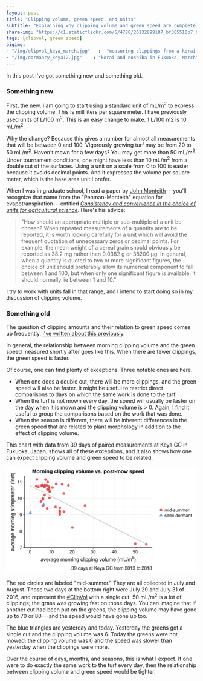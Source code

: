 ```yaml
---
layout: post
title: "Clipping volume, green speed, and units"
subtitle: "Explaining why clipping volume and green speed are completely related, except when they aren't, and suggesting mL/m2 as the standard unit"
share-img: "https://c1.staticflickr.com/5/4780/26132899187_bf305510b7_b_d.jpg"
tags: [clipvol, green speed]
bigimg:
- "/img/clipvol_keya_march.jpg"   :  "measuring clippings from a korai green, March"
- "/img/dormancy_keya12.jpg"    : "korai and noshiba in Fukuoka, March"
---
```


In this post I've got something new and something old.

### Something new

First, the new. I am going to start using a standard unit of mL/m<sup>2</sup> to express the clipping volume. This is milliliters per square meter. I have previously used units of L/100 m<sup>2</sup>. This is an easy change to make. 1 L/100 m2 is 10 mL/m<sup>2</sup>.

Why the change? Because this gives a number for almost all measurements that will be between 0 and 100. Vigorously growing turf may be from 20 to 50 mL/m<sup>2</sup>. Haven't mown for a few days? You may get more than 50 mL/m<sup>2</sup>. Under tournament conditions, one might have less than 10 mL/m<sup>2</sup> from a double cut of the surfaces. Using a unit on a scale from 0 to 100 is easier because it avoids decimal points. And it expresses the volume per square meter, which is the base area unit I prefer.

When I was in graduate school, I read a paper by [John Monteith](https://en.wikipedia.org/wiki/John_Monteith)---you'll recognize that name from the "Penman-Monteith" equation for evapotranspiration---entitled 
[*Consistency and convenience in the choice of units for agricultural science*](https://doi.org/10.1017/S0014479700000946). Here's his advice:

> "How should an appropriate multiple or sub-multiple of a unit be chosen? When repeated measurements of a quantity are to be reported, it is worth looking carefully for a unit which will avoid the frequent quotation of unnecessary zeros or decimal points. For example, the mean weight of a cereal grain should obviously be reported as 38.2 mg rather than 0.0382 g or 38200 μg. In general, when a quantity is quoted to two or more significant figures, the choice of unit should preferably allow its numerical component to fall between 1 and 100; but when only one significant figure is available, it should normally lie between 1 and 10."

I try to work with units fall in that range, and I intend to start doing so in my discussion of clipping volume. 

### Something old

The question of clipping amounts and their relation to green speed comes up frequently. [I've written about this previously](http://www.blog.asianturfgrass.com/2017/06/i-dont-really-need-to-show-any-data-for-this-to-be-certain.html).

In general, the relationship between morning clipping volume and the green speed measured shortly after goes like this. When there are fewer clippings, the green speed is faster.

Of course, one can find plenty of exceptions. Three notable ones are here.

* When one does a double cut, there will be more clippings, and the green speed will also be faster. It might be useful to restrict direct comparisons to days on which the same work is done to the turf.
* When the turf is not mown every day, the speed will usually be faster on the day when it is mown and the clipping volume is > 0. Again, I find it useful to group the comparisons based on the work that was done.
* When the season is different, there will be inherent differences in the green speed that are related to plant morphology in addition to the effect of clipping volume.

This chart with data from 39 days of paired measurements at Keya GC in Fukuoka, Japan, shows all of these exceptions, and it also shows how one can expect clipping volume and green speed to be related.

![clip vol and green speed at Keya GC in Fukuoka](/img/clip_vs_speed.png)

The red circles are labeled "mid-summer." They are all collected in July and August. Those two days at the bottom right were July 29 and July 31 of 2016, and represent the [#ClipVol](https://twitter.com/search?q=%23ClipVol&src=typd) with a single cut. 50 mL/m<sup>2</sup> is a lot of clippings; the grass was growing fast on those days. You can imagine that if another cut had been put on the greens, the clipping volume may have gone up to 70 or 80---and the speed would have gone up too.

The blue triangles are yesterday and today. Yesterday the greens got a single cut and the clipping volume was 6. Today the greens were not mowed; the clipping volume was 0 and the speed was slower than yesterday when the clippings were more. 

Over the course of days, months, and seasons, this is what I expect. If one were to do exactly the same work to the turf every day, then the relationship between clipping volume and green speed would be tighter.


